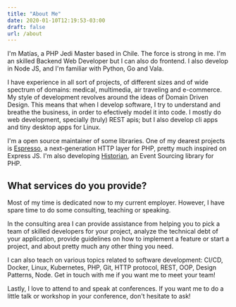 ```yaml
---
title: "About Me"
date: 2020-01-10T12:19:53-03:00
draft: false
url: /about
---
```


I'm Matías, a PHP Jedi Master based in Chile. The force is strong in me. I'm an skilled Backend Web Developer but I can also do frontend. I also develop in Node JS, and I'm familiar with Python, Go and Vala.

I have experience in all sort of projects, of different sizes and of wide spectrum of domains: medical, multimedia, air traveling and e-commerce. My style of development revolves around the ideas of Domain Driven Design. This means that when I develop software, I try to understand and breathe the business, in order to efectively model it into code. I mostly do web development, specially (truly) REST apis; but I also develop cli apps and tiny desktop apps for Linux.

I'm a open source maintainer of some libraries. One of my dearest projects is [Espresso], a next-generation HTTP layer for PHP, pretty much inspired on Express JS. I'm also developing [Historian], an Event Sourcing library for PHP.

## What services do you provide?

Most of my time is dedicated now to my current employer. However, I have spare time to do some consulting, teaching or speaking.

In the consulting area I can provide assistance from helping you to pick a team of skilled developers for your project, analyze the technical debt of your application, provide guidelines on how to implement a feature or start a project, and about pretty much any other thing you need.

I can also teach on various topics related to software development: CI/CD, Docker, Linux, Kubernetes, PHP, Git, HTTP protocol, REST, OOP, Design Patterns, Node. Get in touch with me if you want me to meet your team!

Lastly, I love to attend to and speak at conferences. If you want me to do a little talk or workshop in your conference, don't hesitate to ask!

[Espresso]: https://github.com/espresso-php
[Historian]: https://github.com/mnavarrocarter/historian